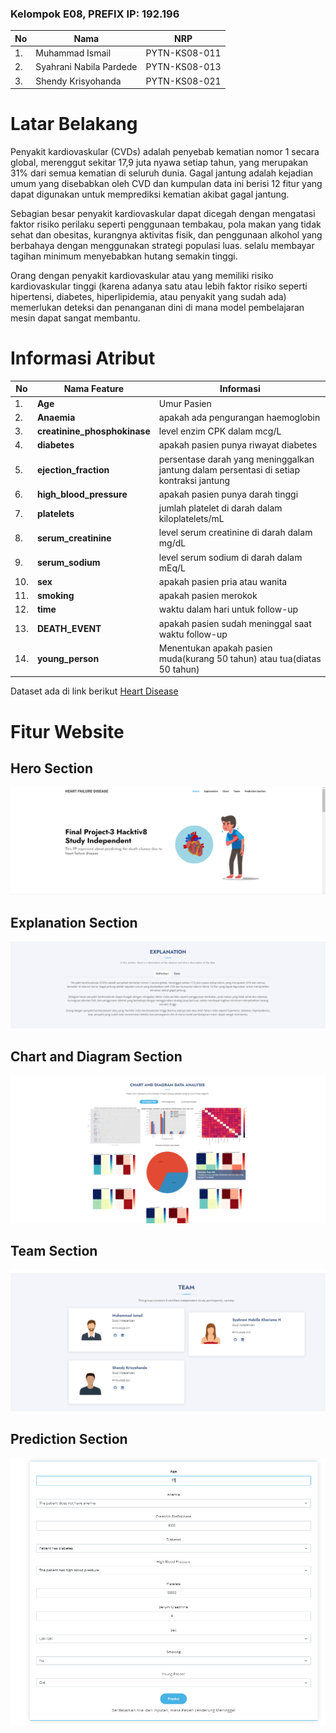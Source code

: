### Kelompok E08, PREFIX IP: 192.196

| **No** | **Nama** | **NRP** |
| - | - | - |
| 1. | Muhammad Ismail | PYTN-KS08-011 |
| 2. | Syahrani Nabila Pardede | PYTN-KS08-013 |
| 3. | Shendy Krisyohanda | PYTN-KS08-021 |

# Latar Belakang

Penyakit kardiovaskular (CVDs) adalah penyebab kematian nomor 1 secara global, merenggut sekitar 17,9 juta nyawa setiap tahun, yang merupakan 31% dari semua kematian di seluruh dunia. Gagal jantung adalah kejadian umum yang disebabkan oleh CVD dan kumpulan data ini berisi 12 fitur yang dapat digunakan untuk memprediksi kematian akibat gagal jantung.

Sebagian besar penyakit kardiovaskular dapat dicegah dengan mengatasi faktor risiko perilaku seperti penggunaan tembakau, pola makan yang tidak sehat dan obesitas, kurangnya aktivitas fisik, dan penggunaan alkohol yang berbahaya dengan menggunakan strategi populasi luas. selalu membayar tagihan minimum menyebabkan hutang semakin tinggi.

Orang dengan penyakit kardiovaskular atau yang memiliki risiko kardiovaskular tinggi (karena adanya satu atau lebih faktor risiko seperti hipertensi, diabetes, hiperlipidemia, atau penyakit yang sudah ada) memerlukan deteksi dan penanganan dini di mana model pembelajaran mesin dapat sangat membantu.

# Informasi Atribut

| **No** | **Nama Feature** | **Informasi** |
| - | - | - |
| 1. | **Age** | Umur Pasien |
| 2. | **Anaemia** | apakah ada pengurangan haemoglobin |
| 3. | **creatinine_phosphokinase** | level enzim CPK dalam mcg/L |
| 4. | **diabetes** | apakah pasien punya riwayat diabetes |
| 5. | **ejection_fraction** | 	persentase darah yang meninggalkan jantung dalam persentasi di setiap kontraksi jantung |
| 6. | **high_blood_pressure** | apakah pasien punya darah tinggi |
| 7. | **platelets** | jumlah platelet di darah dalam kiloplatelets/mL |
| 8. | **serum_creatinine** | level serum creatinine di darah dalam mg/dL |
| 9. | **serum_sodium** | level serum sodium di darah dalam mEq/L |
| 10. | **sex** | apakah pasien pria atau wanita |
| 11. | **smoking** | apakah pasien merokok |
| 12. | **time** | waktu dalam hari untuk follow-up |
| 13. | **DEATH_EVENT** | apakah pasien sudah meninggal saat waktu follow-up |
| 14. | **young_person** | Menentukan apakah pasien muda(kurang 50 tahun) atau tua(diatas 50 tahun) |

Dataset ada di link berikut <a href="https://www.kaggle.com/datasets/andrewmvd/heart-failure-clinical-data">Heart Disease</a>

# Fitur Website

## Hero Section

![Hero Section](./images/ensemble_1.png)


## Explanation Section

![Explanation Section](./images/ensemble_2.png)


## Chart and Diagram Section

![Chart Section](./images/ensemble_3.png)


## Team Section

![Team Section](./images/ensemble_4.png)


## Prediction Section

![Predict Section](./images/ensemble_5.png)
